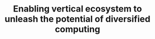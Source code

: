---
title: Enabling vertical ecosystem to unleash the potential of diversified computing
speaker:
    name: Wu Zhan
    job-title: Vice President of Huawei IT Product Line
    bio: >
        Available soon...
image:
    path: /assets/images/speakers/keynotes/bkk19/wu-zhan.jpg
    featured: true
event: BKK19
# slot:
#     day: Monday
track: Data Center
tags: Data Center
description: >
    The future is an intelligent digital world, where everything is to be sensible, connected to the cloud and AI enabled. That brings huge amount of information, and the relative calculation power
    requirements. However the scenarios for computing applications are varied. The diversity of applications and the resulting data are also diverse. Diverse applications produce diverse data,
    including text, images, and video, as well as structured, unstructured data.

    Because of the diversity of data, the appreciated computing architectures are also diverse. The Arm architecture has proved its value in the consumer-grade terminal industry. With the
    continuous innovation of Arm architecture, the performance of enterprise-grade Arm CPU will be greatly improved, Arm architecture is moving toward edge computing and data centers from the end, however an open ecosystem is critical for this leap.
    In this presentation Huawei will share their opinion and plans on how to build an open, competitive and win-win Arm data center ecosystem with industry partners.
---